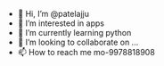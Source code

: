 - 👋 Hi, I’m @patelajju
- 👀 I’m interested in apps
- 🌱 I’m currently learning python
- 💞️ I’m looking to collaborate on ...
- 📫 How to reach me mo-9978818908

<!---
patelajju/patelajju is a ✨ special ✨ repository because its `README.md` (this file) appears on your GitHub profile.
You can click the Preview link to take a look at your changes.
--->
